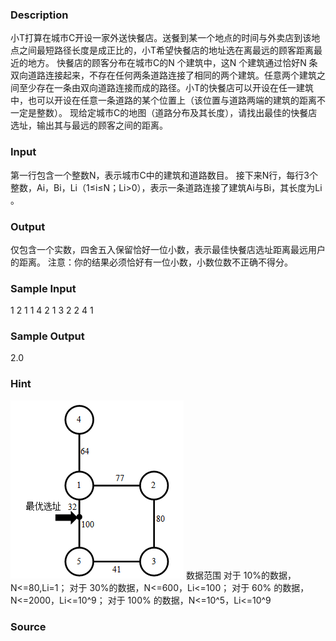 
### Description
小T打算在城市C开设一家外送快餐店。送餐到某一个地点的时间与外卖店到该地点之间最短路径长度是成正比的，小T希望快餐店的地址选在离最远的顾客距离最近的地方。 快餐店的顾客分布在城市C的N 个建筑中，这N 个建筑通过恰好N 条双向道路连接起来，不存在任何两条道路连接了相同的两个建筑。任意两个建筑之间至少存在一条由双向道路连接而成的路径。小T的快餐店可以开设在任一建筑中，也可以开设在任意一条道路的某个位置上（该位置与道路两端的建筑的距离不一定是整数）。 现给定城市C的地图（道路分布及其长度），请找出最佳的快餐店选址，输出其与最远的顾客之间的距离。 




### Input
第一行包含一个整数N，表示城市C中的建筑和道路数目。
接下来N行，每行3个整数，Ai，Bi，Li（1≤i≤N；Li>0），表示一条道路连接了建筑Ai与Bi，其长度为Li 。


### Output
仅包含一个实数，四舍五入保留恰好一位小数，表示最佳快餐店选址距离最远用户的距离。
注意：你的结果必须恰好有一位小数，小数位数不正确不得分。

### Sample Input
1 2 1
1 4 2
1 3 2
2 4 1
### Sample Output
2.0
### Hint
![](/JudgeOnline/upload/201307/11.png)
数据范围
对于 10%的数据，N<=80,Li=1； 
对于 30%的数据，N<=600，Li<=100； 
对于 60% 的数据，N<=2000，Li<=10^9； 
对于 100% 的数据，N<=10^5，Li<=10^9 
### Source
